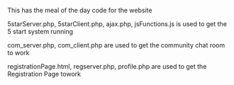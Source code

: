 This has the meal of the day code for the website 

5starServer.php, 5starClient.php, ajax.php, jsFunctions.js is used to get the 5 start system running

com_server.php, com_client.php are used to get the community chat room to work

registrationPage.html, regserver.php, profile.php are used to get the Registration Page towork
